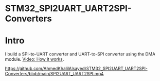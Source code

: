 # STM32_SPI2UART_UART2SPI-Converters

# Intro
I build a SPI-to-UART converter and UART-to-SPI converter using the DMA module. [Video: How it works](https://github.com/AhmedKhalilAlsayed/STM32_SPI2UART_UART2SPI-Converters/blob/main/SPI2UART_UART2SPI.mp4).


https://github.com/AhmedKhalilAlsayed/STM32_SPI2UART_UART2SPI-Converters/blob/main/SPI2UART_UART2SPI.mp4
